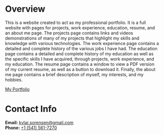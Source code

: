 # Overview

This is a website created to act as my professional portfolio. It is a full website with pages for projects, work experience, education, resume, and an about me page. The projects page contains links and videos demonstrations of many of my projects that highlight my skills and knowledge with various technologies. The work experience page contains a detailed and complete history of the various jobs I have had. The education page contains a detailed and complete history of my education as well as the specific skills I have acquired, through projects, work experience, and my education. The resume page contains a window to view a PDF version of my current resume, as well as a button to download it. Finally, the about me page contains a brief description of myself, my interests, and my hobbies.

[My Portfolio](https://apache-pine.github.io/Portfolio/)

# Contact Info

<strong>Email: </strong>[kylar.sorensen@gmail.com](mailto:kylar.sorensen@gmail.com)
<br />
<strong>Phone: </strong>[+1 (541) 561-7270](tel:+15415617270)
